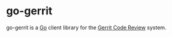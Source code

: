 # go-gerrit

go-gerrit is a [Go](https://golang.org/) client library for the [Gerrit Code Review](https://www.gerritcodereview.com/) system.
